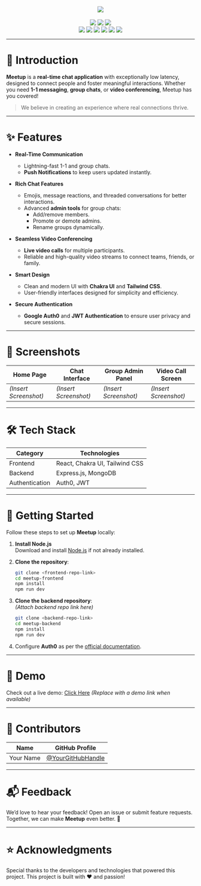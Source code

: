 <!-- Banner -->
<H1 align="center">
  <IMG SRC="https://capsule-render.vercel.app/api?type=rect&color=gradient&height=100&section=footer&text=Meetup%20Chat%20Application&fontSize=50">
</H1>

<!-- Badges -->
<p align="center">
  <img src="http://ForTheBadge.com/images/badges/built-with-love.svg">
  <img src="http://ForTheBadge.com/images/badges/built-by-developers.svg"> 
  <img src="https://img.shields.io/badge/Made%20With-Passion-red?style=for-the-badge">
  <br>
  <img src="https://img.shields.io/badge/React-61DAFB?style=for-the-badge&logo=react&logoColor=white">
  <img src="https://img.shields.io/badge/Chakra%20UI-319795?style=for-the-badge&logo=chakraui&logoColor=white">
  <img src="https://img.shields.io/badge/Express.js-000000?style=for-the-badge&logo=express&logoColor=white">
  <img src="https://img.shields.io/badge/Node.js-339933?style=for-the-badge&logo=nodedotjs&logoColor=white">
  <img src="https://img.shields.io/badge/MongoDB-4EA94B?style=for-the-badge&logo=mongodb&logoColor=white">
  <img src="https://img.shields.io/badge/Auth0-EB5424?style=for-the-badge&logo=auth0&logoColor=white">
</p>

---

# 📝 Introduction  

**Meetup** is a **real-time chat application** with exceptionally low latency, designed to connect people and foster meaningful interactions. Whether you need **1-1 messaging**, **group chats**, or **video conferencing**, Meetup has you covered!  

> We believe in creating an experience where real connections thrive.  

---

# ✨ Features  

- **Real-Time Communication**  
  - Lightning-fast 1-1 and group chats.  
  - **Push Notifications** to keep users updated instantly.  

- **Rich Chat Features**  
  - Emojis, message reactions, and threaded conversations for better interactions.  
  - Advanced **admin tools** for group chats:  
    - Add/remove members.  
    - Promote or demote admins.  
    - Rename groups dynamically.  

- **Seamless Video Conferencing**  
  - **Live video calls** for multiple participants.  
  - Reliable and high-quality video streams to connect teams, friends, or family.  

- **Smart Design**  
  - Clean and modern UI with **Chakra UI** and **Tailwind CSS**.  
  - User-friendly interfaces designed for simplicity and efficiency.  

- **Secure Authentication**  
  - **Google Auth0** and **JWT Authentication** to ensure user privacy and secure sessions.  

---

# 📸 Screenshots  

| Home Page | Chat Interface | Group Admin Panel | Video Call Screen |  
|-----------|----------------|-------------------|-------------------|  
| *(Insert Screenshot)* | *(Insert Screenshot)* | *(Insert Screenshot)* | *(Insert Screenshot)* |  

---

# 🛠️ Tech Stack  

| **Category** | **Technologies** |  
|--------------|------------------|  
| Frontend     | React, Chakra UI, Tailwind CSS |  
| Backend      | Express.js, MongoDB |  
| Authentication | Auth0, JWT |  

---

# 🚀 Getting Started  

Follow these steps to set up **Meetup** locally:  

1. **Install Node.js**  
   Download and install [Node.js](https://nodejs.org/) if not already installed.  

2. **Clone the repository**:  
   ```bash
   git clone <frontend-repo-link>
   cd meetup-frontend
   npm install
   npm run dev
   ```  

3. **Clone the backend repository**:  
   *(Attach backend repo link here)*  
   ```bash
   git clone <backend-repo-link>
   cd meetup-backend
   npm install
   npm run dev
   ```  

4. Configure **Auth0** as per the [official documentation](https://auth0.com/docs/).  

---

# 🎉 Demo  

Check out a live demo: [Click Here](#) *(Replace with a demo link when available)*  

---

# 🤝 Contributors  

| Name | GitHub Profile |  
|------|----------------|  
| Your Name | [@YourGitHubHandle](https://github.com/YourGitHubHandle) |  

---

# 📬 Feedback  

We’d love to hear your feedback! Open an issue or submit feature requests. Together, we can make **Meetup** even better. 🚀  

---

# ⭐ Acknowledgments  

Special thanks to the developers and technologies that powered this project. This project is built with ❤️ and passion!  
